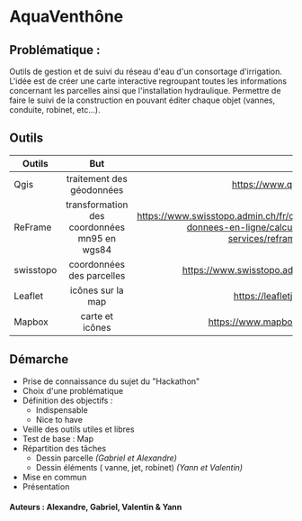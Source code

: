 # AquaVenthône

## Problématique :
Outils de gestion et de suivi du réseau d'eau d'un consortage d'irrigation. L'idée est de créer une carte interactive regroupant
toutes les informations concernant les parcelles ainsi que l'installation hydraulique. Permettre de faire le suivi de la construction
en pouvant éditer chaque objet (vannes, conduite, robinet, etc...).


## Outils

| Outils        | But           | Lien      |
| ------------- |:-------------:| -------------:|
| Qgis     | traitement des géodonnées |  https://www.qgis.org   |
| ReFrame|  transformation des coordonnées mn95 en wgs84|   https://www.swisstopo.admin.ch/fr/cartes-donnees-en-ligne/calculation-services/reframe.html|
| swisstopo      | coordonnées des parcelles |  https://www.swisstopo.admin.ch |
| Leaflet | icônes sur la map     |   https://leafletjs.com/ |
| Mapbox | carte et icônes    |   https://www.mapbox.com/ |

## Démarche
- Prise de connaissance du sujet du "Hackathon" 
- Choix d'une problématique
- Définition des objectifs : 
    + Indispensable
    + Nice to have
- Veille des outils utiles et libres
- Test de base :  Map
- Répartition des tâches 
   + Dessin parcelle *(Gabriel et Alexandre)*
   + Dessin éléments ( vanne, jet, robinet) *(Yann et Valentin)*
- Mise en commun
- Présentation

#### Auteurs : Alexandre, Gabriel, Valentin & Yann
